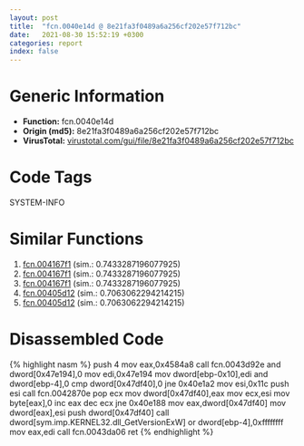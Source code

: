```yaml
---
layout: post
title:  "fcn.0040e14d @ 8e21fa3f0489a6a256cf202e57f712bc"
date:   2021-08-30 15:52:19 +0300
categories: report
index: false
---
```


# Generic Information
- **Function:** fcn.0040e14d
- **Origin (md5):** 8e21fa3f0489a6a256cf202e57f712bc
- **VirusTotal:** [virustotal.com/gui/file/8e21fa3f0489a6a256cf202e57f712bc][virustotal_ref]

# Code Tags
<span class="tag" id="SYSTEM-INFO">SYSTEM-INFO</span>


# Similar Functions

1. [fcn.004167f1][similar_1_ref] (sim.: 0.7433287196077925)
2. [fcn.004167f1][similar_2_ref] (sim.: 0.7433287196077925)
3. [fcn.004167f1][similar_3_ref] (sim.: 0.7433287196077925)
4. [fcn.00405d12][similar_4_ref] (sim.: 0.7063062294214215)
5. [fcn.00405d12][similar_5_ref] (sim.: 0.7063062294214215)


# Disassembled Code

{% highlight nasm %}
push 4
mov eax,0x4584a8
call fcn.0043d92e
and dword[0x47e194],0
mov edi,0x47e194
mov dword[ebp-0x10],edi
and dword[ebp-4],0
cmp dword[0x47df40],0
jne 0x40e1a2
mov esi,0x11c
push esi
call fcn.0042870e
pop ecx
mov dword[0x47df40],eax
mov ecx,esi
mov byte[eax],0
inc eax
dec ecx
jne 0x40e188
mov eax,dword[0x47df40]
mov dword[eax],esi
push dword[0x47df40]
call dword[sym.imp.KERNEL32.dll_GetVersionExW]
or dword[ebp-4],0xffffffff
mov eax,edi
call fcn.0043da06
ret 
{% endhighlight %}


[similar_1_ref]: /report/fcn.004167f1@44e1ffcf4e71f4505c09d520fd75f1e4
[similar_2_ref]: /report/fcn.004167f1@ff219f45286905b4a87327ca719363be
[similar_3_ref]: /report/fcn.004167f1@8e21fa3f0489a6a256cf202e57f712bc
[similar_4_ref]: /report/fcn.00405d12@074a6a8502a27e18f8b5ea831bacabad
[similar_5_ref]: /report/fcn.00405d12@d3ad46676721a96e1408ac558c298889
[virustotal_ref]: https://www.virustotal.com/gui/file/8e21fa3f0489a6a256cf202e57f712bc